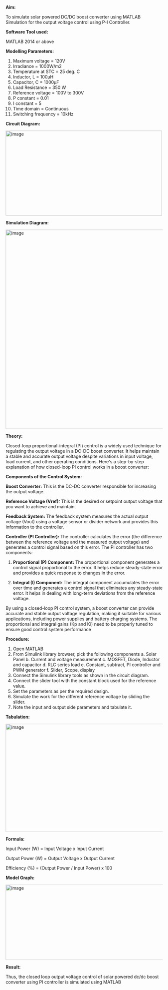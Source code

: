 **Aim:**

To simulate solar powered DC/DC boost converter using MATLAB Simulation for the output voltage control using P-I Controller.

**Software Tool used:**

MATLAB 2014 or above

**Modelling Parameters:**
1. Maximum voltage = 120V
2. Irradiance = 1000W/m2
3. Temperature at STC = 25 deg. C
4. Inductor, L = 100µH
5. Capacitor, C = 1000µF
6. Load Resistance = 350 W
7. Reference voltage = 100V to 300V
8. P constant = 0.01
9. I constant = 5
10. Time domain = Continuous
11. Switching frequency = 10kHz

**Circuit Diagram:**

<img width="501" height="272" alt="image" src="https://github.com/user-attachments/assets/7be7d64c-592e-42fa-af23-27e1c32a6a3a" />

**Simulation Diagram:**

<img width="1434" height="638" alt="image" src="https://github.com/user-attachments/assets/80b039b8-7164-4062-92e3-61b67aa79805" />

**Theory:**

Closed-loop proportional-integral (PI) control is a widely used technique for regulating the output voltage in a DC-DC boost converter. It helps maintain a stable and accurate output voltage despite variations in input voltage, load current, and other operating conditions. Here's a step-by-step explanation of how closed-loop PI control works in a boost converter:

**Components of the Control System:**

**Boost Converter:** This is the DC-DC converter responsible for increasing the output voltage.

**Reference Voltage (Vref):** This is the desired or setpoint output voltage that you want to achieve and maintain.

**Feedback System:** The feedback system measures the actual output voltage (Vout) using a voltage sensor or divider network and provides this information to the controller.

**Controller (PI Controller):** The controller calculates the error (the difference between the reference voltage and the measured output voltage) and generates a control signal based on this error. The PI controller has two components:

1. **Proportional (P) Component:** The proportional component generates a control signal proportional to the error. It helps reduce steady-state error and provides a quick response to changes in the error.

2. **Integral (I) Component:** The integral component accumulates the error over time and generates a control signal that eliminates any steady-state error. It helps in dealing with long-term deviations from the reference voltage.

By using a closed-loop PI control system, a boost converter can provide accurate and stable output voltage regulation, making it suitable for various applications, including power supplies and battery charging systems. The proportional and integral gains (Kp and Ki) need to be properly tuned to ensure good control system performance

**Procedure:**
1.	Open MATLAB
2.	From Simulink library browser, pick the following components
  a.	Solar Panel
  b.	Current and voltage measurement
  c.	MOSFET, Diode, Inductor and capacitor
  d.	RLC series load
  e.	Constant, subtract, PI controller and PWM generator
  f.	Slider, Scope, display
3.	Connect the Simulink library tools as shown in the circuit diagram.
4.	Connect the slider tool with the constant block used for the reference value.
5.	Set the parameters as per the required design.
6.	Simulate the work for the different reference voltage by sliding the slider. 
7.	Note the input and output side parameters and tabulate it.

**Tabulation:**

<img width="665" height="346" alt="image" src="https://github.com/user-attachments/assets/6c0d1a01-48c2-4d0c-bd41-ab7542f3f544" />

**Formula:**

Input Power (W) = Input Voltage x Input Current

Output Power (W) = Output Voltage x Output Current

Efficiency (%) = (Output Power / Input Power) x 100

**Model Graph:**

<img width="616" height="241" alt="image" src="https://github.com/user-attachments/assets/3dbf5e60-8d2d-4c17-a592-7a1913d59081" />

**Result:**

Thus, the closed loop output voltage control of solar powered dc/dc boost converter using PI controller is simulated using MATLAB
